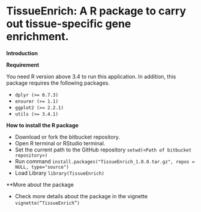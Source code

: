 # TissueEnrich: A R package to carry out tissue-specific gene enrichment. 
**Introduction**

**Requirement**

You need R version above 3.4 to run this application. In addition, this package requires the following packages.
*  `dplyr (>= 0.7.3)`
*  `ensurer (>= 1.1)`
*  `ggplot2 (>= 2.2.1)`
*  `utils (>= 3.4.1)`

**How to install the R package**

* Download or fork the bitbucket repository.
* Open R terminal or RStudio terminal.
* Set the current path to the GitHub repository `setwd(<Path of bitbucket repository>)`
* Run command `install.packages("TissueEnrich_1.0.0.tar.gz", repos = NULL, type="source")`
* Load Library `library(TissueEnrich)`

**More about the package

* Check more details about the package in the vignette `vignette(“TissueEnrich”)`